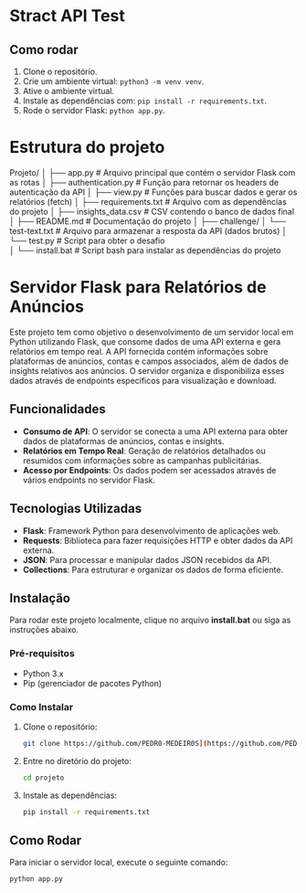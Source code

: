 # Stract API Test

## Como rodar

1. Clone o repositório.
2. Crie um ambiente virtual: `python3 -m venv venv`.
3. Ative o ambiente virtual.
4. Instale as dependências com: `pip install -r requirements.txt`.
5. Rode o servidor Flask: `python app.py`.

# Estrutura do projeto

Projeto/
│
├── app.py                       # Arquivo principal que contém o servidor Flask com as rotas
│
├── authentication.py            # Função para retornar os headers de autenticação da API
│
├── view.py                      # Funções para buscar dados e gerar os relatórios (fetch)
│
├── requirements.txt             # Arquivo com as dependências do projeto
│
├── insights_data.csv            # CSV contendo o banco de dados final
│
├── README.md                    # Documentação do projeto
│
├── challenge/
│   └── test-text.txt            # Arquivo para armazenar a resposta da API (dados brutos)
│   └── test.py                  # Script para obter o desafio   
│
└── install.bat                   # Script bash para instalar as dependências do projeto

# Servidor Flask para Relatórios de Anúncios

Este projeto tem como objetivo o desenvolvimento de um servidor local em Python utilizando Flask, que consome dados de uma API externa
e gera relatórios em tempo real. A API fornecida contém informações sobre plataformas de anúncios, contas e campos associados, além de 
dados de insights relativos aos anúncios. O servidor organiza e disponibiliza esses dados através de endpoints específicos para visualização
e download.

## Funcionalidades

- **Consumo de API**: O servidor se conecta a uma API externa para obter dados de plataformas de anúncios, contas e insights.
- **Relatórios em Tempo Real**: Geração de relatórios detalhados ou resumidos com informações sobre as campanhas publicitárias.
- **Acesso por Endpoints**: Os dados podem ser acessados através de vários endpoints no servidor Flask.

## Tecnologias Utilizadas

- **Flask**: Framework Python para desenvolvimento de aplicações web.
- **Requests**: Biblioteca para fazer requisições HTTP e obter dados da API externa.
- **JSON**: Para processar e manipular dados JSON recebidos da API.
- **Collections**: Para estruturar e organizar os dados de forma eficiente.

## Instalação

Para rodar este projeto localmente, clique no arquivo **install.bat** ou siga as instruções abaixo.

### Pré-requisitos

- Python 3.x
- Pip (gerenciador de pacotes Python)

### Como Instalar

1. Clone o repositório:

    ```bash
    git clone https://github.com/PEDR0-MEDEIR0S](https://github.com/PEDR0-MEDEIR0S/stract
    ```

2. Entre no diretório do projeto:

    ```bash
    cd projeto
    ```

3. Instale as dependências:

    ```bash
    pip install -r requirements.txt
    ```

## Como Rodar

Para iniciar o servidor local, execute o seguinte comando:

```bash
python app.py


